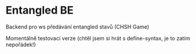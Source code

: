 # Entangled BE
Backend pro ws předávání entangled stavů (CHSH Game)

Momentálně testovací verze (chtěl jsem si hrát s define-syntax, je to zatím nepořádek!)